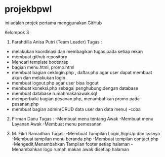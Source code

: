 # projekbpwl
ini adalah projek pertama menggunakan GitHub 

Kelompok 3
1. Farahdilla Anisa Putri (Team Leader)
Tugas :
- melakukan koordinasi dan membagikan tugas pada setiap rekan 
- membuat github repository
- Mencari template bootstrap
- bagian menu.html, promo.html
- membuat bagian ceklogin.php , daftar.php agar user dapat membuat akun dan melakukan login
- membuat logout.php agar user bisa logout
- membuat koneksi.php sebagai penghubung dengan database
- membuat database rumahmakanawak.sql
- memperbaiki bagian pesanan.php, menambahkan promo pada pesanan.php
- membuat bagian admin(CRUD data user dan data menu)
-coba
2. Firman Danu
Tugas :
-Membuat menu tentang Awak
-Membuat menu Layanan Awak
-Membuat menu pemesanan 

3. M. Fikri Ramadhan
Tugas:
-Membuat Tampilan Login,SignUp dan cssnya 
-Membuat tampilan menu beranda.php
-Membuat tempilan contact.php
-Mengedit,Menambahkan Tampilan footer setiap halaman
-Menambahkan logo rumah makan awak disetiap halaman
